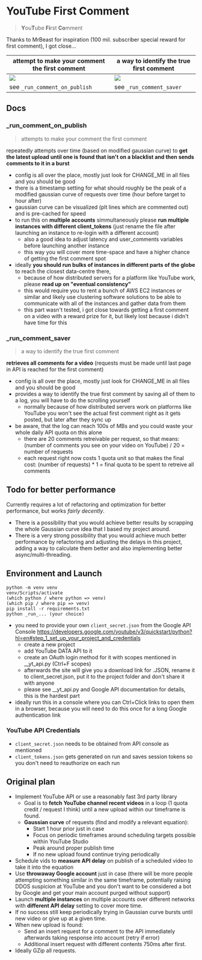 # YouTube First Comment

> **Y**ou**T**ube **Fi**rst **Co**mment

Thanks to MrBeast for inspiration (100 mil. subscriber special reward for first comment), I got close...

| attempt to make your comment the first comment | a way to identify the true first comment |
| ---------------------------------------------- | ---------------------------------------- |
| ![](https://i.imgur.com/4Hct9cb.png)           | ![](https://i.imgur.com/SCf3nsy.png)     |
| see `_run_comment_on_publish`                  | see `_run_comment_saver`                 |



## Docs

### _run_comment_on_publish

> attempts to make your comment the first comment

repeatedly attempts over time (based on modified gaussian curve) to **get the latest upload until one is found that isn't on a blacklist and then sends comments to it in a burst**
- config is all over the place, mostly just look for CHANGE_ME in all files and you should be good
- there is a timestamp setting for what should roughly be the peak of a modified gaussian curve of requests over time (hour before target to hour after)
- gaussian curve can be visualized (plt lines which are commented out) and is pre-cached for speed
- to run this on **multiple accounts** simmultaneously please **run multiple instances with different client_tokens** (just rename the file after launching an instance to re-login with a different account)
  - also a good idea to adjust latency and user_comments variables before launching another instance
  - this way you will cover more time-space and have a higher chance of getting the first comment spot
- ideally **you should run bulks of instances in different parts of the globe** to reach the closest data-centre there, 
  - because of how distributed servers for a platform like YouTube work, please **read up on "eventual consistency"**
  - this would require you to rent a bunch of AWS EC2 instances or similar and likely use clustering software solutions to be able to communicate with all of the instances and gather data from them
  - this part wasn't tested, i got close towards getting a first comment on a video with a reward prize for it, but likely lost because i didn't have time for this

### _run_comment_saver

> a way to identify the true first comment

**retrieves all comments for a video** (requests must be made until last page in API is reached for the first comment)
- config is all over the place, mostly just look for CHANGE_ME in all files and you should be good
- provides a way to identify the true first comment by saving all of them to a log, you will have to do the scrolling yourself
  - normally because of how distributed servers work on platforms like YouTube you won't see the actual first comment right as it gets posted, but later after they sync up
- be aware, that the log can reach 100s of MBs and you could waste your whole daily API quota on this alone
  - there are 20 comments retreivable per request, so that means: (number of comments you see on your video on YouTube) / 20 = number of requests
  - each request right now costs 1 quota unit so that makes the final cost: (number of requests) * 1 = final quota to be spent to retreive all comments

## Todo for better performance

Currently requires a lot of refactoring and optimization for better performance, but works *fairly decently*.
- There is a possibility that you would achieve better results by scrapping the whole Gaussian curve idea that I based my project around.
- There is a very strong possibility that you would achieve much better performance by refactoring and adjusting the delays in this project, adding a way to calculate them better and also implementing better async/multi-threading.

## Environment and Launch

```
python -m venv venv
venv/Scripts/activate
(which python / where python => venv)
(which pip / where pip => venv)
pip install -r requirements.txt
python _run_... (your choice)
```

- you need to provide your own `client_secret.json` from the Google API Console
https://developers.google.com/youtube/v3/quickstart/python?hl=en#step_1_set_up_your_project_and_credentials
  - create a new project
  - add YouTube DATA API to it
  - create an OAuth login method for it with scopes mentioned in __yt_api.py (Ctrl+F scopes)
  - afterwards the site will give you a download link for .JSON, rename it to client_secret.json, put it to the project folder and don't share it with anyone
  - please see __yt_api.py and Google API documentation for details, this is the hardest part
- ideally run this in a console where you can Ctrl+Click links to open them in a browser, because you will need to do this once for a long Google authentication link

### YouTube API Credentials

- `client_secret.json` needs to be obtained from API console as mentioned
- `client_tokens.json` gets generated on run and saves session tokens so you don't need to reauthorize on each run

## Original plan

- Implement YouTube API or use a reasonably fast 3rd party library
  - Goal is to **fetch YouTube channel recent videos** in a loop (1 quota credit / request I think) until a new upload within our timeframe is found.
  - **Gaussian curve** of requests (find and modify a relevant equation): 
    - Start 1 hour prior just in case
    - Focus on periodic timeframes around scheduling targets possible within YouTube Studio
    - Peak around proper publish time
    - If no new upload found continue trying periodically
- Schedule vids to **measure API delay** on publish of a scheduled video to take it into the equation
- Use **throwaway Google account** just in case (there will be more people attempting something similar in the same timeframe, potentially raising DDOS suspicion at YouTube and you don't want to be considered a bot by Google and get your main account purged without support)
- Launch **multiple instances** on multiple accounts over different networks with **different API delay** setting to cover more time.
- If no success still keep periodically trying in Gaussian curve bursts until new video or give up at a given time.
- When new upload is found:
  - Send an insert request for a comment to the API immediately afterwards taking response into account (retry if error)
  - Additional insert request with different contents 750ms after first.
- Ideally GZip all requests.
